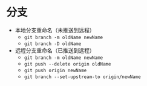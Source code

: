 分支
===

  - 本地分支重命名（未推送到远程）
    - `git branch -m oldName newName`
    - `git branch -D oldName`
  - 远程分支重命名（已推送到远程）
    - `git branch -m oldName newName`
    - `git push --delete origin oldName`
    - `git push origin newName`
    - `git branch --set-upstream-to origin/newName`